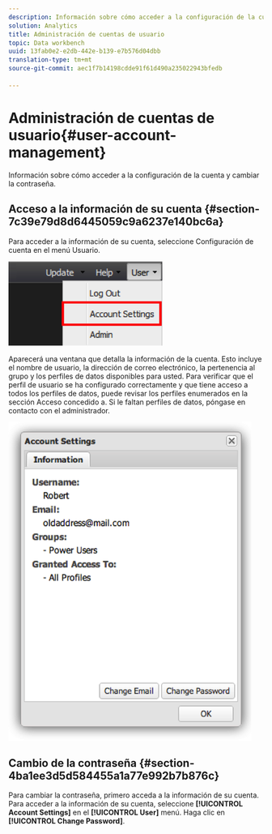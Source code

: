 ```yaml
---
description: Información sobre cómo acceder a la configuración de la cuenta y cambiar la contraseña.
solution: Analytics
title: Administración de cuentas de usuario
topic: Data workbench
uuid: 13fab0e2-e2db-442e-b139-e7b576d04dbb
translation-type: tm+mt
source-git-commit: aec1f7b14198cdde91f61d490a235022943bfedb

---
```



# Administración de cuentas de usuario{#user-account-management}

Información sobre cómo acceder a la configuración de la cuenta y cambiar la contraseña.

## Acceso a la información de su cuenta {#section-7c39e79d8d6445059c9a6237e140bc6a}

Para acceder a la información de su cuenta, seleccione Configuración de cuenta en el menú Usuario.

![](assets/account_settings.png)

Aparecerá una ventana que detalla la información de la cuenta. Esto incluye el nombre de usuario, la dirección de correo electrónico, la pertenencia al grupo y los perfiles de datos disponibles para usted. Para verificar que el perfil de usuario se ha configurado correctamente y que tiene acceso a todos los perfiles de datos, puede revisar los perfiles enumerados en la sección Acceso concedido a. Si le faltan perfiles de datos, póngase en contacto con el administrador.

![](assets/account_settings2.png)

## Cambio de la contraseña {#section-4ba1ee3d5d584455a1a77e992b7b876c}

Para cambiar la contraseña, primero acceda a la información de su cuenta. Para acceder a la información de su cuenta, seleccione **[!UICONTROL Account Settings]** en el **[!UICONTROL User]** menú. Haga clic en **[!UICONTROL Change Password]**.
